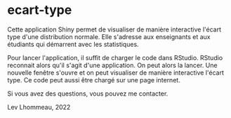 # ecart-type
Cette application Shiny permet de visualiser de manière interactive l'écart type d'une distribution normale. Elle s'adresse aux enseignants et aux étudiants qui démarrent avec les statistiques.

Pour lancer l'application, il suffit de charger le code dans RStudio. RStudio reconnait alors qu'il s'agit d'une application. On peut alors la lancer. Une nouvelle fenêtre s'ouvre et on peut visualiser de manière interactive l'écart type. Ce code peut aussi être chargé sur une page internet.

Si vous avez des questions, vous pouvez me contacter.

Lev Lhommeau, 2022
